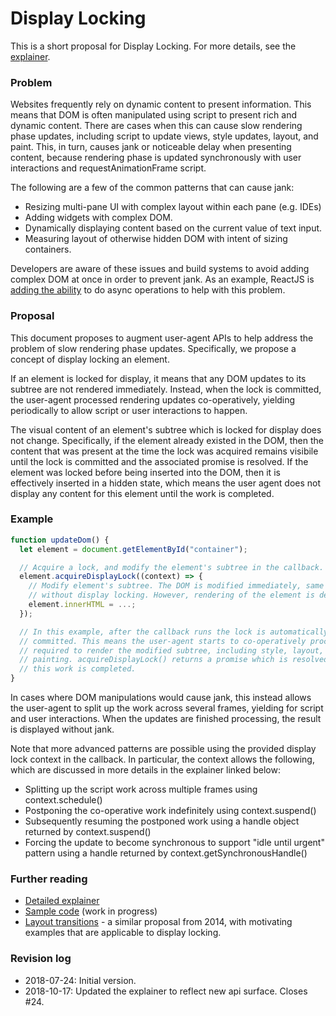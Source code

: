 # Display Locking

This is a short proposal for Display Locking. For more details, see the
[explainer](https://github.com/chrishtr/display-locking/blob/master/explainer.md).

### Problem

Websites frequently rely on dynamic content to present information. This means
that DOM is often manipulated using script to present rich and dynamic content.
There are cases when this can cause slow rendering phase updates, including
script to update views, style updates, layout, and paint. This, in turn, causes
jank or noticeable delay when presenting content, because rendering phase is
updated synchronously with user interactions and requestAnimationFrame script.

The following are a few of the common patterns that can cause jank:
- Resizing multi-pane UI with complex layout within each pane (e.g. IDEs)
- Adding widgets with complex DOM.
- Dynamically displaying content based on the current value of text input.
- Measuring layout of otherwise hidden DOM with intent of sizing containers.

Developers are aware of these issues and build systems to avoid adding complex
DOM at once in order to prevent jank. As an example, ReactJS is [adding the
ability](https://reactjs.org/blog/2018/03/01/sneak-peek-beyond-react-16.html)
to do async operations to help with this problem.

### Proposal

This document proposes to augment user-agent APIs to help address the problem of
slow rendering phase updates. Specifically, we propose a concept of display
locking an element.

If an element is locked for display, it means that any DOM updates to its
subtree are not rendered immediately. Instead, when the lock is committed, the
user-agent processed rendering updates co-operatively, yielding periodically to
allow script or user interactions to happen.

The visual content of an element's subtree which is locked for display does not
change. Specifically, if the element already existed in the DOM, then the
content that was present at the time the lock was acquired remains visibile
until the lock is committed and the associated promise is resolved. If the
element was locked before being inserted into the DOM, then it is effectively
inserted in a hidden state, which means the user agent does not display any
content for this element until the work is completed.

### Example

```js
function updateDom() {
  let element = document.getElementById("container");

  // Acquire a lock, and modify the element's subtree in the callback.
  element.acquireDisplayLock((context) => {
    // Modify element's subtree. The DOM is modified immediately, same as
    // without display locking. However, rendering of the element is delayed.
    element.innerHTML = ...;
  });

  // In this example, after the callback runs the lock is automatically
  // committed. This means the user-agent starts to co-operatively process steps
  // required to render the modified subtree, including style, layout, and
  // painting. acquireDisplayLock() returns a promise which is resolved when
  // this work is completed.
}

```

In cases where DOM manipulations would cause jank, this instead allows the
user-agent to split up the work across several frames, yielding for script and
user interactions. When the updates are finished processing, the result is
displayed without jank.

Note that more advanced patterns are possible using the provided display lock
context in the callback. In particular, the context allows the following, which
are discussed in more details in the explainer linked below:

- Splitting up the script work across multiple frames using context.schedule()
- Postponing the co-operative work indefinitely using context.suspend()
- Subsequently resuming the postponed work using a handle object returned by
  context.suspend()
- Forcing the update to become synchronous to support "idle until urgent"
  pattern using a handle returned by context.getSynchronousHandle()

### Further reading

- [Detailed explainer](https://github.com/chrishtr/display-locking/blob/master/explainer.md)
- [Sample
  code](https://github.com/chrishtr/display-locking/blob/master/sample-code)
  (work in progress)
- [Layout transitions](http://tabatkins.github.io/specs/layout-transitions/) - a
  similar proposal from 2014, with motivating examples that are applicable to
  display locking.

### Revision log

- 2018-07-24: Initial version.
- 2018-10-17: Updated the explainer to reflect new api surface. Closes #24.
